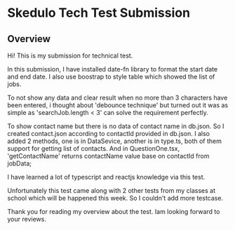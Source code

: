 # Skedulo Tech Test Submission

## Overview

Hi! This is my submission for technical test.

In this submission, I have installed date-fn library to format the start date and end date. I also use boostrap to style table which showed the list of jobs.

To not show any data and clear result when no more than 3 characters have been entered, i thought about 'debounce technique' but turned out it was as simple as 'searchJob.length < 3' can solve the requirement perfectly.

To show contact name but there is no data of contact name in db.json. So I created contact.json according to contactId provided in db.json. I also added 2 methods, one is in DataSevice, another is in type.ts, both of them support for getting list of contacts. And in QuestionOne.tsx, 'getContactName' returns contactName value base on contactId from jobData;

I have learned a lot of typescript and reactjs knowledge via this test.

Unfortunately this test came along with 2 other tests from my classes at school which will be happened this week. So I couldn't add more testcase.

Thank you for reading my overview about the test. Iam looking forward to your reviews.
